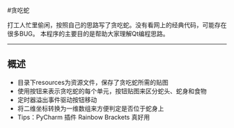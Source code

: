 #贪吃蛇  

打工人忙里偷闲，按照自己的思路写了贪吃蛇。没有看网上的经典代码，可能存在很多BUG。
本程序的主要目的是帮助大家理解Qt编程思路。  

----- 

## 概述  

* 目录下resources为资源文件，保存了贪吃蛇所需的贴图  
* 使用按钮来表示贪吃蛇的每个单元，按钮贴图来区分蛇头、蛇身和食物
* 定时器溢出事件驱动按钮移动
* 将二维坐标转换为一维数组来方便判定是否位于蛇身上
* Tips：PyCharm 插件 Rainbow Brackets 真好用
